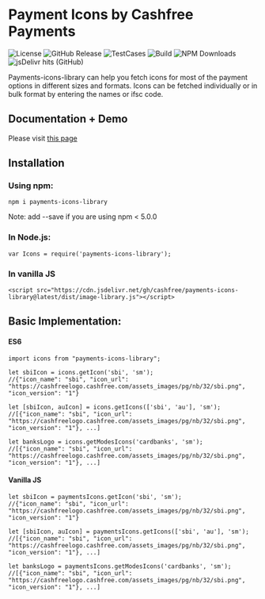 # Payment Icons by Cashfree Payments
![License](https://img.shields.io/badge/license-MIT-blue) ![GitHub Release](https://img.shields.io/github/v/release/cashfree/payments-icons-library?color=blue) ![TestCases](https://img.shields.io/badge/test_cases-passed-brightgreen) ![Build](https://img.shields.io/badge/build-stable-brightgreen) ![NPM Downloads](https://img.shields.io/npm/dm/payments-icons-library?label=NPM%20Downloads&color=blue) ![jsDelivr hits (GitHub)](https://img.shields.io/jsdelivr/gh/hm/cashfree/payments-icons-library?label=CDN%20Hits&color=blue) 


Payments-icons-library can help you fetch icons for most of the payment options in different sizes and formats. Icons can be fetched individually or in bulk format by entering the names or ifsc code.

## Documentation + Demo
Please visit [this page](https://cashfree.github.io/payments-icons-library/)
## Installation

### Using npm:

```
npm i payments-icons-library
```

Note: add --save if you are using npm < 5.0.0

### In Node.js:

```
var Icons = require('payments-icons-library');
```

### In vanilla JS
```
<script src="https://cdn.jsdelivr.net/gh/cashfree/payments-icons-library@latest/dist/image-library.js"></script>
```



 
## Basic Implementation:
#### ES6
```
import icons from "payments-icons-library";

let sbiIcon = icons.getIcon('sbi', 'sm');
//{"icon_name": "sbi", "icon_url": "https://cashfreelogo.cashfree.com/assets_images/pg/nb/32/sbi.png", "icon_version": "1"}

let [sbiIcon, auIcon] = icons.getIcons(['sbi', 'au'], 'sm');
//[{"icon_name": "sbi", "icon_url": "https://cashfreelogo.cashfree.com/assets_images/pg/nb/32/sbi.png", "icon_version": "1"}, ...]

let banksLogo = icons.getModesIcons('cardbanks', 'sm');
//[{"icon_name": "sbi", "icon_url": "https://cashfreelogo.cashfree.com/assets_images/pg/nb/32/sbi.png", "icon_version": "1"}, ...]

```
#### Vanilla JS
```
let sbiIcon = paymentsIcons.getIcon('sbi', 'sm');
//{"icon_name": "sbi", "icon_url": "https://cashfreelogo.cashfree.com/assets_images/pg/nb/32/sbi.png", "icon_version": "1"}

let [sbiIcon, auIcon] = paymentsIcons.getIcons(['sbi', 'au'], 'sm');
//[{"icon_name": "sbi", "icon_url": "https://cashfreelogo.cashfree.com/assets_images/pg/nb/32/sbi.png", "icon_version": "1"}, ...]

let banksLogo = paymentsIcons.getModesIcons('cardbanks', 'sm');
//[{"icon_name": "sbi", "icon_url": "https://cashfreelogo.cashfree.com/assets_images/pg/nb/32/sbi.png", "icon_version": "1"}, ...]

```